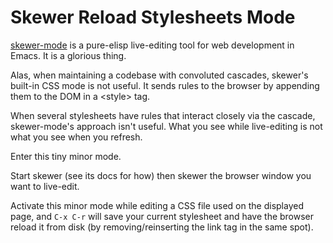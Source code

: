 # Skewer Reload Stylesheets Mode

[skewer-mode](https://raw.github.com/skeeto/skewer-mode/master/README.md)
is a pure-elisp live-editing tool for web development in Emacs. It is a
glorious thing.

Alas, when maintaining a codebase with convoluted cascades, skewer's built-in
CSS mode is not useful. It sends rules to the browser by appending them to the
DOM in a &lt;style&gt; tag.

When several stylesheets have rules that interact closely via the cascade,
skewer-mode's approach isn't useful. What you see while live-editing is not
what you see when you refresh.

Enter this tiny minor mode.

Start skewer (see its docs for how) then skewer the browser window you want to
live-edit.

Activate this minor mode while editing a CSS file used on the displayed page,
and `C-x C-r` will save your current stylesheet and have the browser reload it
from disk (by removing/reinserting the link tag in the same spot).
